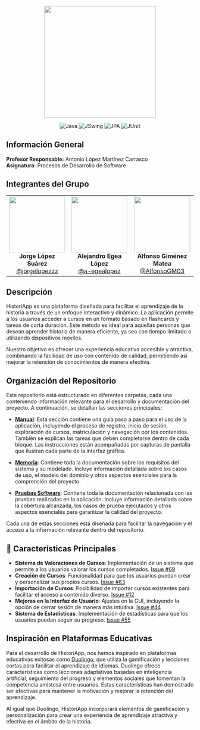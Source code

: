 <p align="center">
  <img src="https://github.com/user-attachments/assets/c2e4d973-0d73-436c-81d8-ad9d7f788f8b" width="300" height="300">
</p>

<div align="center">

  ![Java](https://img.shields.io/badge/Java-ED8B00?style=for-the-badge&logo=java&logoColor=white)
  ![JSwing](https://img.shields.io/badge/JSwing-007396?style=for-the-badge&logo=java&logoColor=white)
  ![JPA](https://img.shields.io/badge/JPA-4B0082?style=for-the-badge)
  ![JUnit](https://img.shields.io/badge/JUnit-25A162?style=for-the-badge&logo=junit5&logoColor=white)

</div>





## Información General
**Profesor Responsable:** Antonio López Martínez Carrasco  
**Asignatura:** Procesos de Desarrollo de Software  

## Integrantes del Grupo

<div align="center">
  <table>
    <tr>
      <td align="center">
        <img src="https://github.com/jorgelopezzz.png" width="150" height="150" /><br>
        <strong>Jorge López Suárez</strong><br>
        <a href="https://github.com/jorgelopezzz">@jorgelopezzz</a>
      </td>
      <td align="center">
        <img src="https://github.com/a-egealopez.png" width="150" height="150" /><br>
        <strong>Alejandro Egea López</strong><br>
        <a href="https://github.com/a-egealopez">@a-egealopez</a>
      </td>
      <td align="center">
        <img src="https://github.com/AlfonsoGM03.png" width="150" height="150" /><br>
        <strong>Alfonso Giménez Matea</strong><br>
        <a href="https://github.com/AlfonsoGM03">@AlfonsoGM03</a>
      </td>
    </tr>
  </table>
</div>

## Descripción
HistoriApp es una plataforma diseñada para facilitar el aprendizaje de la historia a través de un enfoque interactivo y dinámico. La aplicación permite a los usuarios acceder a cursos en un formato basado en flashcards y tareas de corta duración. Este método es ideal para aquellas personas que desean aprender historia de manera eficiente, ya sea con tiempo limitado o utilizando dispositivos móviles.

Nuestro objetivo es ofrecer una experiencia educativa accesible y atractiva, combinando la facilidad de uso con contenido de calidad, permitiendo así mejorar la retención de conocimientos de manera efectiva.

## Organización del Repositorio

Este repositorio está estructurado en diferentes carpetas, cada una conteniendo información relevante para el desarrollo y documentación del proyecto. A continuación, se detallan las secciones principales:

- **[Manual](./manual/README.md)**: Esta sección contiene una guía paso a paso para el uso de la aplicación, incluyendo el proceso de registro, inicio de sesión, exploración de cursos, matriculación y navegación por los contenidos. También se explican las tareas que deben completarse dentro de cada bloque. Las instrucciones están acompañadas por capturas de pantalla que ilustran cada parte de la interfaz gráfica.

- **[Memoria](./memoria/README.md)**: Contiene toda la documentación sobre los requisitos del sistema y su modelado. Incluye información detallada sobre los casos de uso, el modelo del dominio y otros aspectos esenciales para la comprensión del proyecto.

- **[Pruebas Software](./pruebas/README.md)**: Contiene toda la documentación relacionada con las pruebas realizadas en la aplicación. Incluye información detallada sobre la cobertura alcanzada, los casos de prueba ejecutados y otros aspectos esenciales para garantizar la calidad del proyecto.

Cada una de estas secciones está diseñada para facilitar la navegación y el acceso a la información relevante dentro del repositorio.

## 🚀 Características Principales

- **Sistema de Valoraciones de Cursos**: Implementación de un sistema que permite a los usuarios valorar los cursos completados. [Issue #69](https://github.com/jorgelopezzz/historiApp/issues/69)
- **Creación de Cursos**: Funcionalidad para que los usuarios puedan crear y personalizar sus propios cursos. [Issue #63](https://github.com/jorgelopezzz/historiApp/issues/63)
- **Importación de Cursos**: Posibilidad de importar cursos existentes para facilitar el acceso a contenido diverso. [Issue #12](https://github.com/jorgelopezzz/historiApp/issues/12)
- **Mejoras en la Interfaz de Usuario**: Ajustes en la GUI, incluyendo la opción de cerrar sesión de manera más intuitiva. [Issue #44](https://github.com/jorgelopezzz/historiApp/issues/44)
- **Sistema de Estadísticas**: Implementación de estadísticas para que los usuarios puedan seguir su progreso. [Issue #55](https://github.com/jorgelopezzz/historiApp/issues/55)

## Inspiración en Plataformas Educativas

Para el desarrollo de HistoriApp, nos hemos inspirado en plataformas educativas exitosas como [Duolingo](https://www.duolingo.com/), que utiliza la gamificación y lecciones cortas para facilitar el aprendizaje de idiomas. Duolingo ofrece características como lecciones adaptativas basadas en inteligencia artificial, seguimiento del progreso y elementos sociales que fomentan la competencia amistosa entre usuarios. Estas características han demostrado ser efectivas para mantener la motivación y mejorar la retención del aprendizaje.

Al igual que Duolingo, HistoriApp incorporará elementos de gamificación y personalización para crear una experiencia de aprendizaje atractiva y efectiva en el ámbito de la historia.
